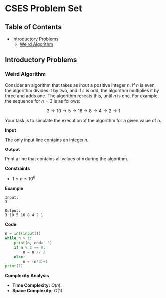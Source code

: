 # CSES Problem Set <!-- omit in toc -->

## Table of Contents <!-- omit in toc -->

- [Introductory Problems](#introductory-problems)
  - [Weird Algorithm](#weird-algorithm)

## Introductory Problems

### Weird Algorithm

Consider an algorithm that takes as input a positive integer $`n`$. If $`n`$ is even, the algorithm divides it by two, and if $`n`$ is odd, the algorithm multiplies it by three and adds one. The algorithm repeats this, until $`n`$ is one. For example, the sequence for $`n=3`$ is as follows:

```math
3 \rightarrow 10 \rightarrow 5 \rightarrow 16 \rightarrow 8 \rightarrow 4 \rightarrow 2 \rightarrow 1
```

Your task is to simulate the execution of the algorithm for a given value of $n$.

**Input**

The only input line contains an integer $`n`$.

**Output**

Print a line that contains all values of $`n`$ during the algorithm.

**Constraints**

- $`1 \leq n \leq 10^6`$

**Example**

```text
Input:
3

Output:
3 10 5 16 8 4 2 1
```

**Code**

```python
n = int(input())
while n > 1:
    print(n, end=' ')
    if n % 2 == 0:
        n = n // 2
    else:
        n = (n*3)+1
print(1)
```

**Complexity Analysis**

- **Time Complexity:** $`O(n).`$
- **Space Complexity:** $`O(1).`$